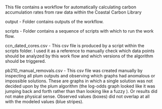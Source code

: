 This file contains a workflow for automatically calculating carbon accumulation rates from raw data within the Coastal Carbon Library

output - Folder contains outputs of the workflow.

scripts - Folder contains a sequence of scripts with which to run the work flow. 

ccn_dated_cores.csv - This csv file is produced by a script within the scripts folder. I used it as a reference to manually check which data points should be analyzed by this work flow and which versions of the algorithm should be triggered. 

pb210_manual_removals.csv - This csv file was created manually by inspecting all plum outputs and observing which graphs had anomalous or impossible solutions. These are graphs in which a single solution was not decided upon by the plum algorithm (the log-odds graph looked like it was jumping back and forth rather than than looking like a fuzzy ). Or results did not make physical sense. Observed values (boxes) did not overlap at all with the modeled values (blue stripes).   
